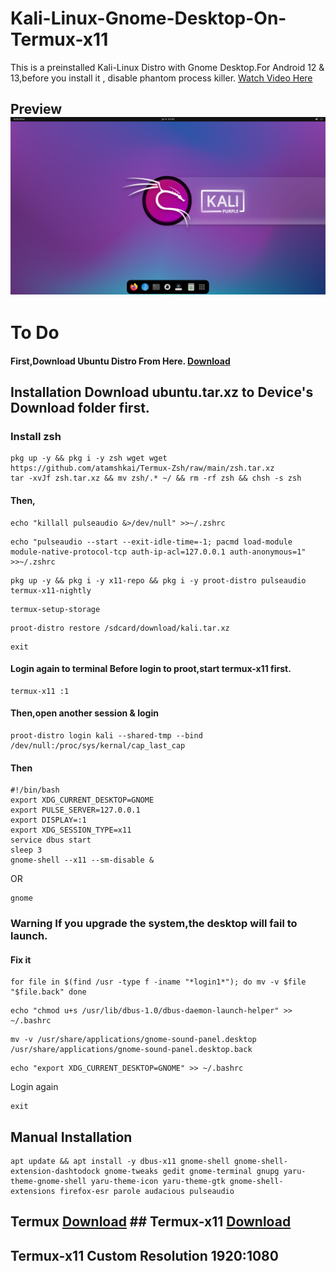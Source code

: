 # Kali-Linux-Gnome-Desktop-On-Termux-x11
This is a preinstalled Kali-Linux Distro with Gnome Desktop.For Android 12 & 13,before you install it , disable phantom process killer. [Watch Video Here](https://youtu.be/UxmQSETvAOc) 
## Preview ![](https://raw.githubusercontent.com/atamshkai/Kali-Linux-Gnome-Desktop-On-Termux-x11/main/kali-linux-gnome.png) 
# To Do 
#### First,Download Ubuntu Distro From Here. [Download](https://archive.org/download/kali.tar.xz/kali.tar.xz) 
## Installation Download ubuntu.tar.xz to Device's Download folder first. 
### Install zsh 
``` 
pkg up -y && pkg i -y zsh wget wget https://github.com/atamshkai/Termux-Zsh/raw/main/zsh.tar.xz 
tar -xvJf zsh.tar.xz && mv zsh/.* ~/ && rm -rf zsh && chsh -s zsh 
``` 
#### Then, 
``` 
echo "killall pulseaudio &>/dev/null" >>~/.zshrc 
``` 
```
echo "pulseaudio --start --exit-idle-time=-1; pacmd load-module module-native-protocol-tcp auth-ip-acl=127.0.0.1 auth-anonymous=1" >>~/.zshrc 
``` 
``` 
pkg up -y && pkg i -y x11-repo && pkg i -y proot-distro pulseaudio termux-x11-nightly 
``` 
``` 
termux-setup-storage 
``` 
``` 
proot-distro restore /sdcard/download/kali.tar.xz 
``` 
``` 
exit 
``` 
#### Login again to terminal Before login to proot,start termux-x11 first. 
``` 
termux-x11 :1 
``` 
#### Then,open another session & login 
``` 
proot-distro login kali --shared-tmp --bind /dev/null:/proc/sys/kernal/cap_last_cap
``` 
#### Then 
``` 
#!/bin/bash
export XDG_CURRENT_DESKTOP=GNOME
export PULSE_SERVER=127.0.0.1
export DISPLAY=:1
export XDG_SESSION_TYPE=x11
service dbus start
sleep 3
gnome-shell --x11 --sm-disable &
``` 
OR 
``` 
gnome 
``` 
### Warning If you upgrade the system,the desktop will fail to launch. 
#### Fix it 
``` 
for file in $(find /usr -type f -iname "*login1*"); do mv -v $file "$file.back" done 
``` 
``` 
echo "chmod u+s /usr/lib/dbus-1.0/dbus-daemon-launch-helper" >> ~/.bashrc 
``` 
``` 
mv -v /usr/share/applications/gnome-sound-panel.desktop /usr/share/applications/gnome-sound-panel.desktop.back 
``` 
``` 
echo "export XDG_CURRENT_DESKTOP=GNOME" >> ~/.bashrc 
``` 
Login again 
``` 
exit 
``` 
## Manual Installation
```
apt update && apt install -y dbus-x11 gnome-shell gnome-shell-extension-dashtodock gnome-tweaks gedit gnome-terminal gnupg yaru-theme-gnome-shell yaru-theme-icon yaru-theme-gtk gnome-shell-extensions firefox-esr parole audacious pulseaudio
```
## Termux [Download](https://github.com/termux/termux-app/releases/download/v0.118.0/termux-app_v0.118.0+github-debug_universal.apk) ## Termux-x11 [Download](https://archive.org/download/termux-x11/app-universal-debug.apk) 
## Termux-x11 Custom Resolution 1920:1080
